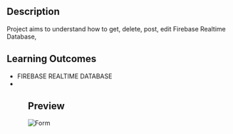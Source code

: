 ## Description
Project aims to understand how to get, delete, post, edit Firebase Realtime Database,

## Learning Outcomes

<ul>
<li>
FIREBASE REALTIME DATABASE
<li>
<ul>

   
## Preview


![Form](FireBaseContacts.gif)